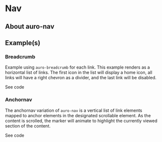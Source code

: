 # Nav

<!-- AURO-GENERATED-CONTENT:START (FILE:src=./description.md) -->
<!-- AURO-GENERATED-CONTENT:END -->

## About auro-nav

<!-- AURO-GENERATED-CONTENT:START (FILE:src=./useCases.md) -->
<!-- AURO-GENERATED-CONTENT:END -->

## Example(s)

### Breadcrumb

Example using `auro-breadcrumb` for each link. This example renders as a horizontal list of links. The first icon in the list
will display a home icon, all links will have a right chevron as a divider, and the last link will be disabled.

<div class="exampleWrapper">
  <!-- AURO-GENERATED-CONTENT:START (FILE:src=./../../apiExamples/breadcrumb.html) -->
  <!-- AURO-GENERATED-CONTENT:END -->
</div>

<auro-accordion alignRight>
  <span slot="trigger">See code</span>

<!-- AURO-GENERATED-CONTENT:START (CODE:src=./../../apiExamples/breadcrumb.html) -->
<!-- AURO-GENERATED-CONTENT:END -->

</auro-accordion>

### Anchornav

The anchornav variation of `auro-nav` is a vertical list of link elements mapped to anchor elements in the designated scrollable element. As the content is scrolled, the marker will animate to highlight the currently viewed section of the content.

<div class="exampleWrapper">
  <!-- AURO-GENERATED-CONTENT:START (FILE:src=./../../apiExamples/anchornav.html) -->
  <!-- AURO-GENERATED-CONTENT:END -->
</div>

<auro-accordion alignRight>
  <span slot="trigger">See code</span>

<!-- AURO-GENERATED-CONTENT:START (CODE:src=./../../apiExamples/anchornav.html) -->
<!-- AURO-GENERATED-CONTENT:END -->

</auro-accordion>
